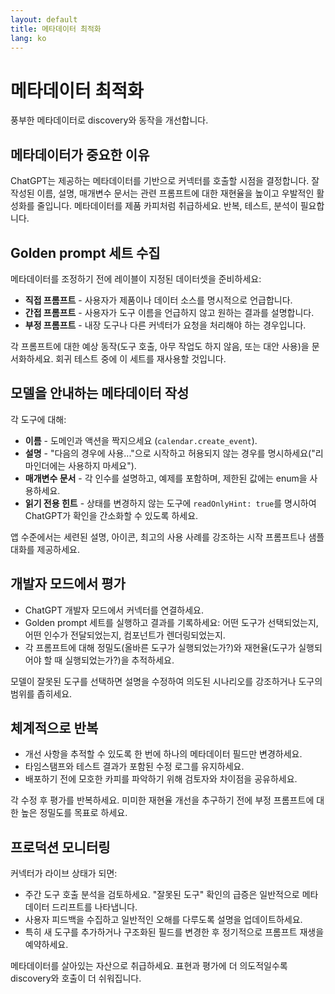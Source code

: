 ```yaml
---
layout: default
title: 메타데이터 최적화
lang: ko
---
```


# 메타데이터 최적화

풍부한 메타데이터로 discovery와 동작을 개선합니다.

## 메타데이터가 중요한 이유

ChatGPT는 제공하는 메타데이터를 기반으로 커넥터를 호출할 시점을 결정합니다. 잘 작성된 이름, 설명, 매개변수 문서는 관련 프롬프트에 대한 재현율을 높이고 우발적인 활성화를 줄입니다. 메타데이터를 제품 카피처럼 취급하세요. 반복, 테스트, 분석이 필요합니다.

## Golden prompt 세트 수집

메타데이터를 조정하기 전에 레이블이 지정된 데이터셋을 준비하세요:

- **직접 프롬프트** - 사용자가 제품이나 데이터 소스를 명시적으로 언급합니다.
- **간접 프롬프트** - 사용자가 도구 이름을 언급하지 않고 원하는 결과를 설명합니다.
- **부정 프롬프트** - 내장 도구나 다른 커넥터가 요청을 처리해야 하는 경우입니다.

각 프롬프트에 대한 예상 동작(도구 호출, 아무 작업도 하지 않음, 또는 대안 사용)을 문서화하세요. 회귀 테스트 중에 이 세트를 재사용할 것입니다.

## 모델을 안내하는 메타데이터 작성

각 도구에 대해:

- **이름** - 도메인과 액션을 짝지으세요 (`calendar.create_event`).
- **설명** - "다음의 경우에 사용..."으로 시작하고 허용되지 않는 경우를 명시하세요("리마인더에는 사용하지 마세요").
- **매개변수 문서** - 각 인수를 설명하고, 예제를 포함하며, 제한된 값에는 enum을 사용하세요.
- **읽기 전용 힌트** - 상태를 변경하지 않는 도구에 `readOnlyHint: true`를 명시하여 ChatGPT가 확인을 간소화할 수 있도록 하세요.

앱 수준에서는 세련된 설명, 아이콘, 최고의 사용 사례를 강조하는 시작 프롬프트나 샘플 대화를 제공하세요.

## 개발자 모드에서 평가

- ChatGPT 개발자 모드에서 커넥터를 연결하세요.
- Golden prompt 세트를 실행하고 결과를 기록하세요: 어떤 도구가 선택되었는지, 어떤 인수가 전달되었는지, 컴포넌트가 렌더링되었는지.
- 각 프롬프트에 대해 정밀도(올바른 도구가 실행되었는가?)와 재현율(도구가 실행되어야 할 때 실행되었는가?)을 추적하세요.

모델이 잘못된 도구를 선택하면 설명을 수정하여 의도된 시나리오를 강조하거나 도구의 범위를 좁히세요.

## 체계적으로 반복

- 개선 사항을 추적할 수 있도록 한 번에 하나의 메타데이터 필드만 변경하세요.
- 타임스탬프와 테스트 결과가 포함된 수정 로그를 유지하세요.
- 배포하기 전에 모호한 카피를 파악하기 위해 검토자와 차이점을 공유하세요.

각 수정 후 평가를 반복하세요. 미미한 재현율 개선을 추구하기 전에 부정 프롬프트에 대한 높은 정밀도를 목표로 하세요.

## 프로덕션 모니터링

커넥터가 라이브 상태가 되면:

- 주간 도구 호출 분석을 검토하세요. "잘못된 도구" 확인의 급증은 일반적으로 메타데이터 드리프트를 나타냅니다.
- 사용자 피드백을 수집하고 일반적인 오해를 다루도록 설명을 업데이트하세요.
- 특히 새 도구를 추가하거나 구조화된 필드를 변경한 후 정기적으로 프롬프트 재생을 예약하세요.

메타데이터를 살아있는 자산으로 취급하세요. 표현과 평가에 더 의도적일수록 discovery와 호출이 더 쉬워집니다.

